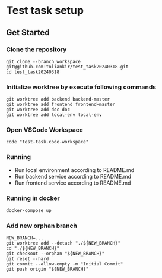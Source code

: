 # Test task setup

## Get Started

### Clone the repository
```shell
git clone --branch workspace git@github.com:toliankir/test_task20240318.git
cd test_task20240318
```

### Initialize worktree by execute following commands
```shell
git worktree add backend backend-master
git worktree add frontend frontend-master
git worktree add doc doc
git worktree add local-env local-env
```

### Open VSCode Workspace
```shell
code "test-task.code-workspace"
```

### Running
* Run local environment according to README.md
* Run backend service according to README.md
* Run frontend service according to README.md

### Running in docker
```bash
docker-compose up
```


### Add new orphan branch

```shell
NEW_BRANCH=...
git worktree add --detach "./${NEW_BRANCH}"
cd "./${NEW_BRANCH}"
git checkout --orphan "${NEW_BRANCH}"
git reset --hard
git commit --allow-empty -m "Initial Commit"
git push origin "${NEW_BRANCH}"
```
